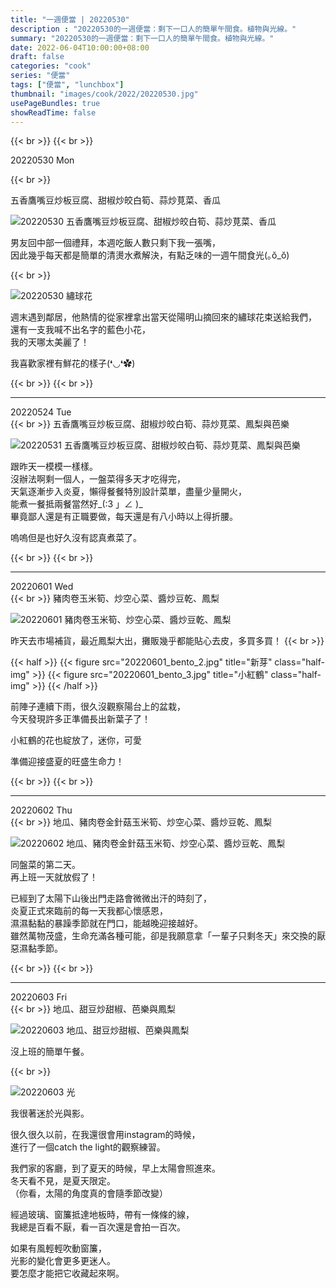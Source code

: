 ```yaml
---
title: "一週便當 | 20220530"
description : "20220530的一週便當：剩下一口人的簡單午間食。植物與光線。"
summary: "20220530的一週便當：剩下一口人的簡單午間食。植物與光線。"
date: 2022-06-04T10:00:00+08:00
draft: false
categories: "cook"
series: "便當"
tags: ["便當", "lunchbox"]
thumbnail: "images/cook/2022/20220530.jpg"
usePageBundles: true
showReadTime: false
---
```


{{< br >}}
{{< br >}}

<div class="border-item"><span>20220530 Mon</span></div>


{{< br >}}

五香鷹嘴豆炒板豆腐、甜椒炒皎白筍、蒜炒莧菜、香瓜

![20220530 五香鷹嘴豆炒板豆腐、甜椒炒皎白筍、蒜炒莧菜、香瓜](20220530_bento_1.jpg)

男友回中部一個禮拜，本週吃飯人數只剩下我一張嘴，
\
因此幾乎每天都是簡單的清燙水煮解決，有點乏味的一週午間食光(｡ŏ_ŏ)

{{< br >}}

![20220530 繡球花](20220530_bento_2.jpg)

週末遇到鄰居，他熱情的從家裡拿出當天從陽明山摘回來的繡球花束送給我們，
\
還有一支我喊不出名字的藍色小花，
\
我的天哪太美麗了！

我喜歡家裡有鮮花的樣子(❛◡❛✿)

{{< br >}}
{{< br >}}

---

<div class="border-item"><span>20220524 Tue</span></div>
{{< br >}}
五香鷹嘴豆炒板豆腐、甜椒炒皎白筍、蒜炒莧菜、鳳梨與芭樂

![20220531 五香鷹嘴豆炒板豆腐、甜椒炒皎白筍、蒜炒莧菜、鳳梨與芭樂](20220531_bento_1.jpg)

跟昨天一模模一樣樣。
\
沒辦法啊剩一個人，一盤菜得多天才吃得完，
\
天氣逐漸步入炎夏，懶得餐餐特別設計菜單，盡量少量開火，
\
能煮一餐抵兩餐當然好_(:3 」∠ )_
\
畢竟鄙人還是有正職要做，每天還是有八小時以上得折腰。

嗚嗚但是也好久沒有認真煮菜了。

{{< br >}}
{{< br >}}

---

<div class="border-item"><span>20220601 Wed</span></div>
{{< br >}}
豬肉卷玉米筍、炒空心菜、醬炒豆乾、鳳梨

![20220601 豬肉卷玉米筍、炒空心菜、醬炒豆乾、鳳梨](20220601_bento_1.jpg)

昨天去市場補貨，最近鳳梨大出，攤販幾乎都能貼心去皮，多買多買！
{{< br >}}

{{< half >}}
{{< figure src="20220601_bento_2.jpg" title="新芽" class="half-img" >}}
{{< figure src="20220601_bento_3.jpg" title="小紅鶴" class="half-img" >}}
{{< /half >}}

前陣子連續下雨，很久沒觀察陽台上的盆栽，
\
今天發現許多正準備長出新葉子了！

小紅鶴的花也綻放了，迷你，可愛

準備迎接盛夏的旺盛生命力！

{{< br >}}
{{< br >}}

---

<div class="border-item"><span>20220602 Thu</span></div>
{{< br >}}
地瓜、豬肉卷金針菇玉米筍、炒空心菜、醬炒豆乾、鳳梨

![20220602 地瓜、豬肉卷金針菇玉米筍、炒空心菜、醬炒豆乾、鳳梨](20220602_bento_1.jpg)

同盤菜的第二天。
\
再上班一天就放假了！

已經到了太陽下山後出門走路會微微出汗的時刻了，
\
炎夏正式來臨前的每一天我都心懷感恩，
\
濕濕黏黏的暴躁季節就在門口，能越晚迎接越好。
\
雖然萬物茂盛，生命充滿各種可能，卻是我願意拿「一輩子只剩冬天」來交換的厭惡濕黏季節。

{{< br >}}
{{< br >}}

---

<div class="border-item"><span>20220603 Fri</span></div>
{{< br >}}
地瓜、甜豆炒甜椒、芭樂與鳳梨

![20220603 地瓜、甜豆炒甜椒、芭樂與鳳梨](20220603_bento_1.jpg)

沒上班的簡單午餐。

{{< br >}}

![20220603 光](20220603_bento_2.jpg)

我很著迷於光與影。

很久很久以前，在我還很會用instagram的時候，
\
進行了一個catch the light的觀察練習。

我們家的客廳，到了夏天的時候，早上太陽會照進來。
\
冬天看不見，是夏天限定。
\
（你看，太陽的角度真的會隨季節改變）

經過玻璃、窗簾抵達地板時，帶有一條條的線，
\
我總是百看不厭，看一百次還是會拍一百次。

如果有風輕輕吹動窗簾，
\
光影的變化會更多更迷人。
\
要怎麼才能把它收藏起來啊。

